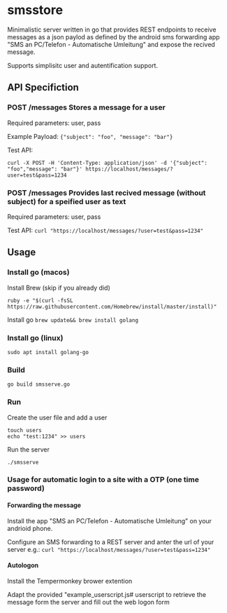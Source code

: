 # smsstore
Minimalistic server written in go that provides REST endpoints to receive messages as a json paylod as 
defined by the android sms forwarding app "SMS an PC/Telefon - Automatische Umleitung" and
expose the recived message. 

Supports simplisitc user and autentification support.

## API Specifiction
### POST /messages Stores a message for a user
Required parameters: user, pass

Example Payload:
`{"subject": "foo", "message": "bar"}`

Test API: 
```
curl -X POST -H 'Content-Type: application/json' -d '{"subject": "foo","message": "bar"}' https://localhost/messages/?user=test&pass=1234
``` 

### POST /messages Provides last recived message (without subject) for a speified user as text
Required parameters: user, pass

Test API: `curl "https://localhost/messages/?user=test&pass=1234"`

## Usage
### Install go (macos)
Install Brew (skip if you already did) 
```
ruby -e "$(curl -fsSL https://raw.githubusercontent.com/Homebrew/install/master/install)"
```
Install go
`brew update&& brew install golang`
### Install go (linux) 
`sudo apt install golang-go`

### Build
`go build smsserve.go`

### Run
Create the user file and add a user
```
touch users
echo "test:1234" >> users
```
Run the server

`./smsserve`

### Usage for automatic login to a site with a OTP (one time password) 

#### Forwarding the message
Install the app "SMS an PC/Telefon - Automatische Umleitung" on your andrioid phone.

Configure an SMS forwarding to a REST server and anter the url of your server e.g.: `curl "https://localhost/messages/?user=test&pass=1234"`

#### Autologon

Install the Tempermonkey brower extention

Adapt the provided "example_userscript.js# userscript to retrieve the message form the server and fill out the web logon form 





